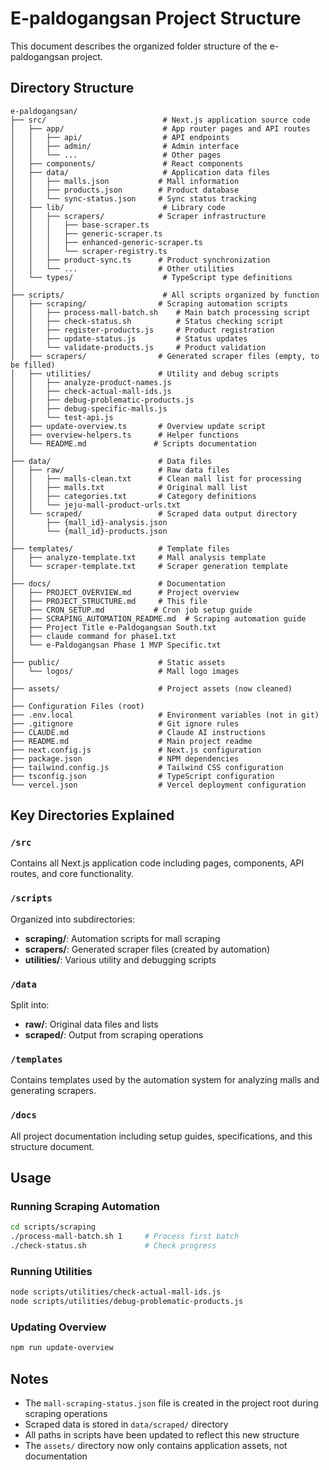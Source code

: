 # E-paldogangsan Project Structure

This document describes the organized folder structure of the e-paldogangsan project.

## Directory Structure

```
e-paldogangsan/
├── src/                          # Next.js application source code
│   ├── app/                      # App router pages and API routes
│   │   ├── api/                  # API endpoints
│   │   ├── admin/                # Admin interface
│   │   └── ...                   # Other pages
│   ├── components/               # React components
│   ├── data/                     # Application data files
│   │   ├── malls.json           # Mall information
│   │   ├── products.json        # Product database
│   │   └── sync-status.json     # Sync status tracking
│   ├── lib/                      # Library code
│   │   ├── scrapers/            # Scraper infrastructure
│   │   │   ├── base-scraper.ts
│   │   │   ├── generic-scraper.ts
│   │   │   ├── enhanced-generic-scraper.ts
│   │   │   └── scraper-registry.ts
│   │   ├── product-sync.ts      # Product synchronization
│   │   └── ...                  # Other utilities
│   └── types/                    # TypeScript type definitions
│
├── scripts/                      # All scripts organized by function
│   ├── scraping/                # Scraping automation scripts
│   │   ├── process-mall-batch.sh    # Main batch processing script
│   │   ├── check-status.sh          # Status checking script
│   │   ├── register-products.js     # Product registration
│   │   ├── update-status.js         # Status updates
│   │   └── validate-products.js     # Product validation
│   ├── scrapers/                # Generated scraper files (empty, to be filled)
│   ├── utilities/               # Utility and debug scripts
│   │   ├── analyze-product-names.js
│   │   ├── check-actual-mall-ids.js
│   │   ├── debug-problematic-products.js
│   │   ├── debug-specific-malls.js
│   │   └── test-api.js
│   ├── update-overview.ts       # Overview update script
│   ├── overview-helpers.ts      # Helper functions
│   └── README.md               # Scripts documentation
│
├── data/                        # Data files
│   ├── raw/                     # Raw data files
│   │   ├── malls-clean.txt      # Clean mall list for processing
│   │   ├── malls.txt            # Original mall list
│   │   ├── categories.txt       # Category definitions
│   │   └── jeju-mall-product-urls.txt
│   └── scraped/                 # Scraped data output directory
│       ├── {mall_id}-analysis.json
│       └── {mall_id}-products.json
│
├── templates/                   # Template files
│   ├── analyze-template.txt     # Mall analysis template
│   └── scraper-template.txt     # Scraper generation template
│
├── docs/                        # Documentation
│   ├── PROJECT_OVERVIEW.md      # Project overview
│   ├── PROJECT_STRUCTURE.md     # This file
│   ├── CRON_SETUP.md           # Cron job setup guide
│   ├── SCRAPING_AUTOMATION_README.md  # Scraping automation guide
│   ├── Project Title e-Paldogangsan South.txt
│   ├── claude command for phase1.txt
│   └── e-Paldogangsan Phase 1 MVP Specific.txt
│
├── public/                      # Static assets
│   └── logos/                   # Mall logo images
│
├── assets/                      # Project assets (now cleaned)
│
├── Configuration Files (root)
├── .env.local                   # Environment variables (not in git)
├── .gitignore                   # Git ignore rules
├── CLAUDE.md                    # Claude AI instructions
├── README.md                    # Main project readme
├── next.config.js               # Next.js configuration
├── package.json                 # NPM dependencies
├── tailwind.config.js           # Tailwind CSS configuration
├── tsconfig.json                # TypeScript configuration
└── vercel.json                  # Vercel deployment configuration
```

## Key Directories Explained

### `/src`
Contains all Next.js application code including pages, components, API routes, and core functionality.

### `/scripts`
Organized into subdirectories:
- **scraping/**: Automation scripts for mall scraping
- **scrapers/**: Generated scraper files (created by automation)
- **utilities/**: Various utility and debugging scripts

### `/data`
Split into:
- **raw/**: Original data files and lists
- **scraped/**: Output from scraping operations

### `/templates`
Contains templates used by the automation system for analyzing malls and generating scrapers.

### `/docs`
All project documentation including setup guides, specifications, and this structure document.

## Usage

### Running Scraping Automation
```bash
cd scripts/scraping
./process-mall-batch.sh 1     # Process first batch
./check-status.sh             # Check progress
```

### Running Utilities
```bash
node scripts/utilities/check-actual-mall-ids.js
node scripts/utilities/debug-problematic-products.js
```

### Updating Overview
```bash
npm run update-overview
```

## Notes

- The `mall-scraping-status.json` file is created in the project root during scraping operations
- Scraped data is stored in `data/scraped/` directory
- All paths in scripts have been updated to reflect this new structure
- The `assets/` directory now only contains application assets, not documentation
